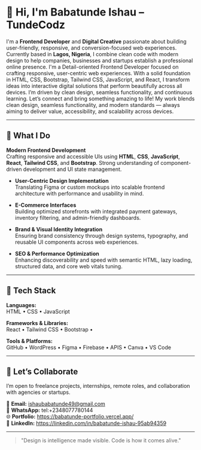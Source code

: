 # 👋 Hi, I'm Babatunde Ishau – TundeCodz

I'm a **Frontend Developer** and **Digital Creative** passionate about building user-friendly, responsive, and conversion-focused web experiences.
Currently based in **Lagos, Nigeria**, I combine clean code with modern design to help companies, businesses and startups establish a professional online presence.
I'm a Detail-oriented Frontend Developer focused on crafting responsive, user-centric web experiences. With a solid foundation in HTML, CSS, Bootstrap, Tailwind CSS, JavaScript, and React, I transform ideas into interactive digital solutions that perform beautifully across all devices. I’m driven by clean design, seamless functionality, and continuous learning.
Let’s connect and bring something amazing to life!
My work blends clean design, seamless functionality, and modern standards — always aiming to deliver value, accessibility, and scalability across devices.

---

## 💼 What I Do

**Modern Frontend Development**  
  Crafting responsive and accessible UIs using **HTML**, **CSS**, **JavaScript**, **React**, **Tailwind CSS**, and **Bootstrap**. Strong understanding of component-driven development and UI state management.

- **User-Centric Design Implementation**  
  Translating Figma or custom mockups into scalable frontend architecture with performance and usability in mind.

- **E-Commerce Interfaces**  
  Building optimized storefronts with integrated payment gateways, inventory filtering, and admin-friendly dashboards.

- **Brand & Visual Identity Integration**  
  Ensuring brand consistency through design systems, typography, and reusable UI components across web experiences.

- **SEO & Performance Optimization**  
  Enhancing discoverability and speed with semantic HTML, lazy loading, structured data, and core web vitals tuning.

---

## 🧰 Tech Stack

**Languages:**  
HTML • CSS • JavaScript  

**Frameworks & Libraries:**  
React • Tailwind CSS • Bootstrap • 

**Tools & Platforms:**  
GitHub • WordPress • Figma • Firebase • APIS • Canva • VS Code  

---

## 🤝 Let’s Collaborate

I’m open to freelance projects, internships, remote roles, and collaboration with agencies or startups.

📧 **Email:** ishaubabatunde49@gmail.com  
📱 **WhatsApp:** tel:+2348077780144  
🌐 **Portfolio:** https://babatunde-portfolio.vercel.app/  
💼 **LinkedIn:** https://linkedin.com/in/babatunde-ishau-95ab94359

---

> "Design is intelligence made visible. Code is how it comes alive."

